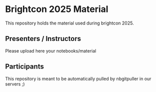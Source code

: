 # Brightcon 2025 Material

This repository holds the material used during brightcon 2025.

## Presenters / Instructors

Please upload here your notebooks/material

## Participants

This repository is meant to be automatically pulled by nbgitpuller in our servers ;)

